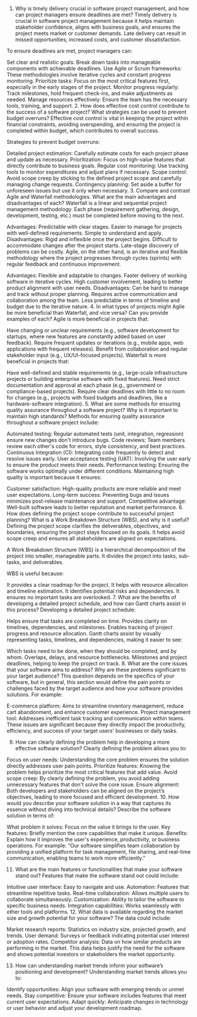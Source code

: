 1. Why is timely delivery crucial in software project management, and how can project managers ensure deadlines are met?
Timely delivery is crucial in software project management because it helps maintain stakeholder confidence, aligns with business goals, and ensures the project meets market or customer demands. Late delivery can result in missed opportunities, increased costs, and customer dissatisfaction.

To ensure deadlines are met, project managers can:

Set clear and realistic goals: Break down tasks into manageable components with achievable deadlines.
Use Agile or Scrum frameworks: These methodologies involve iterative cycles and constant progress monitoring.
Prioritize tasks: Focus on the most critical features first, especially in the early stages of the project.
Monitor progress regularly: Track milestones, hold frequent check-ins, and make adjustments as needed.
Manage resources effectively: Ensure the team has the necessary tools, training, and support.
2. How does effective cost control contribute to the success of a software project? What strategies can be used to prevent budget overruns?
Effective cost control is vital in keeping the project within financial constraints, avoiding overspending, and ensuring the project is completed within budget, which contributes to overall success.

Strategies to prevent budget overruns:

Detailed project estimation: Carefully estimate costs for each project phase and update as necessary.
Prioritization: Focus on high-value features that directly contribute to business goals.
Regular cost monitoring: Use tracking tools to monitor expenditures and adjust plans if necessary.
Scope control: Avoid scope creep by sticking to the defined project scope and carefully managing change requests.
Contingency planning: Set aside a buffer for unforeseen issues but use it only when necessary.
3. Compare and contrast Agile and Waterfall methodologies. What are the main advantages and disadvantages of each?
Waterfall is a linear and sequential project management methodology. Each phase (requirement gathering, design, development, testing, etc.) must be completed before moving to the next.

Advantages:
Predictable with clear stages.
Easier to manage for projects with well-defined requirements.
Simple to understand and apply.
Disadvantages:
Rigid and inflexible once the project begins.
Difficult to accommodate changes after the project starts.
Late-stage discovery of problems can be costly.
Agile, on the other hand, is an iterative and flexible methodology where the project progresses through cycles (sprints) with regular feedback and continuous improvement.

Advantages:
Flexible and adaptable to changes.
Faster delivery of working software in iterative cycles.
High customer involvement, leading to better product alignment with user needs.
Disadvantages:
Can be hard to manage and track without proper planning.
Requires active communication and collaboration among the team.
Less predictable in terms of timeline and budget due to the iterative nature.
4. In what types of projects might Agile be more beneficial than Waterfall, and vice versa? Can you provide examples of each?
Agile is more beneficial in projects that:

Have changing or unclear requirements (e.g., software development for startups, where new features are constantly added based on user feedback).
Require frequent updates or iterations (e.g., mobile apps, web applications with frequent releases).
Benefit from collaboration and regular stakeholder input (e.g., UX/UI-focused projects).
Waterfall is more beneficial in projects that:

Have well-defined and stable requirements (e.g., large-scale infrastructure projects or building enterprise software with fixed features).
Need strict documentation and approval at each phase (e.g., government or compliance-based projects).
Require clear deadlines with little to no room for changes (e.g., projects with fixed budgets and deadlines, like a hardware-software integration).
5. What are some methods for ensuring quality assurance throughout a software project? Why is it important to maintain high standards?
Methods for ensuring quality assurance throughout a software project include:

Automated testing: Regular automated tests (unit, integration, regression) ensure new changes don't introduce bugs.
Code reviews: Team members review each other's code for errors, style consistency, and best practices.
Continuous Integration (CI): Integrating code frequently to detect and resolve issues early.
User acceptance testing (UAT): Involving the user early to ensure the product meets their needs.
Performance testing: Ensuring the software works optimally under different conditions.
Maintaining high quality is important because it ensures:

Customer satisfaction: High-quality products are more reliable and meet user expectations.
Long-term success: Preventing bugs and issues minimizes post-release maintenance and support.
Competitive advantage: Well-built software leads to better reputation and market performance.
6. How does defining the project scope contribute to successful project planning? What is a Work Breakdown Structure (WBS), and why is it useful?
Defining the project scope clarifies the deliverables, objectives, and boundaries, ensuring the project stays focused on its goals. It helps avoid scope creep and ensures all stakeholders are aligned on expectations.

A Work Breakdown Structure (WBS) is a hierarchical decomposition of the project into smaller, manageable parts. It divides the project into tasks, sub-tasks, and deliverables.

WBS is useful because:

It provides a clear roadmap for the project.
It helps with resource allocation and timeline estimation.
It identifies potential risks and dependencies.
It ensures no important tasks are overlooked.
7. What are the benefits of developing a detailed project schedule, and how can Gantt charts assist in this process?
Developing a detailed project schedule:

Helps ensure that tasks are completed on time.
Provides clarity on timelines, dependencies, and milestones.
Enables tracking of project progress and resource allocation.
Gantt charts assist by visually representing tasks, timelines, and dependencies, making it easier to see:

Which tasks need to be done, when they should be completed, and by whom.
Overlaps, delays, and resource bottlenecks.
Milestones and project deadlines, helping to keep the project on track.
8. What are the core issues that your software aims to address? Why are these problems significant to your target audience?
This question depends on the specifics of your software, but in general, this section would define the pain points or challenges faced by the target audience and how your software provides solutions. For example:

E-commerce platform: Aims to streamline inventory management, reduce cart abandonment, and enhance customer experience.
Project management tool: Addresses inefficient task tracking and communication within teams.
These issues are significant because they directly impact the productivity, efficiency, and success of your target users' businesses or daily tasks.

9. How can clearly defining the problem help in developing a more effective software solution?
Clearly defining the problem allows you to:

Focus on user needs: Understanding the core problem ensures the solution directly addresses user pain points.
Prioritize features: Knowing the problem helps prioritize the most critical features that add value.
Avoid scope creep: By clearly defining the problem, you avoid adding unnecessary features that don't solve the core issue.
Ensure alignment: Both developers and stakeholders can be aligned on the project’s objectives, leading to more focused and efficient development.
10. How would you describe your software solution in a way that captures its essence without diving into technical details?
Describe the software solution in terms of:

What problem it solves: Focus on the value it brings to the user.
Key features: Briefly mention the core capabilities that make it unique.
Benefits: Explain how it improves the user's experience, productivity, or business operations.
For example: "Our software simplifies team collaboration by providing a unified platform for task management, file sharing, and real-time communication, enabling teams to work more efficiently."

11. What are the main features or functionalities that make your software stand out?
Features that make the software stand out could include:

Intuitive user interface: Easy to navigate and use.
Automation: Features that streamline repetitive tasks.
Real-time collaboration: Allows multiple users to collaborate simultaneously.
Customization: Ability to tailor the software to specific business needs.
Integration capabilities: Works seamlessly with other tools and platforms.
12. What data is available regarding the market size and growth potential for your software?
The data could include:

Market research reports: Statistics on industry size, projected growth, and trends.
User demand: Surveys or feedback indicating potential user interest or adoption rates.
Competitor analysis: Data on how similar products are performing in the market.
This data helps justify the need for the software and shows potential investors or stakeholders the market opportunity.

13. How can understanding market trends inform your software’s positioning and development?
Understanding market trends allows you to:

Identify opportunities: Align your software with emerging trends or unmet needs.
Stay competitive: Ensure your software includes features that meet current user expectations.
Adapt quickly: Anticipate changes in technology or user behavior and adjust your development roadmap.
